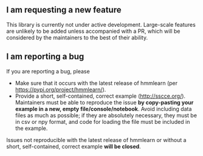 ## I am requesting a new feature

This library is currently not under active development.  Large-scale features
are unlikely to be added unless accompanied with a PR, which will be considered
by the maintainers to the best of their ability.

## I am reporting a bug

If you are reporting a bug, please

- Make sure that it occurs with the latest release of hmmlearn (per
  https://pypi.org/project/hmmlearn/).
- Provide a short, self-contained, correct example (http://sscce.org/).
  Maintainers must be able to reproduce the issue **by copy-pasting your
  example in a new, empty file/console/notebook**.  Avoid including data files
  as much as possible; if they are absolutely necessary, they must be in csv or
  npy format, and code for loading the file must be included in the example.

Issues not reproducible with the latest release of hmmlearn or without a short,
self-contained, correct example **will be closed**.
